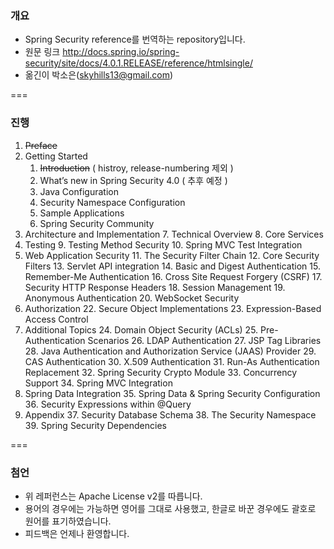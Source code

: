 ### 개요

* Spring Security reference를 번역하는 repository입니다.
* 원문 링크 http://docs.spring.io/spring-security/site/docs/4.0.1.RELEASE/reference/htmlsingle/
* 옮긴이 박소은(skyhills13@gmail.com)

===

### 진행 

1. <del>Preface</del>
2. Getting Started
    1. <del>Introduction</del> ( histroy, release-numbering 제외 )
    2. What’s new in Spring Security 4.0 ( 추후 예정 )
    3. Java Configuration
    4. Security Namespace Configuration
    5. Sample Applications
    6. Spring Security Community
3. Architecture and Implementation
    7. Technical Overview
    8. Core Services
4. Testing
    9. Testing Method Security
    10. Spring MVC Test Integration
5. Web Application Security
    11. The Security Filter Chain
    12. Core Security Filters
    13. Servlet API integration
    14. Basic and Digest Authentication
    15. Remember-Me Authentication
    16. Cross Site Request Forgery (CSRF)
    17. Security HTTP Response Headers
    18. Session Management
    19. Anonymous Authentication
    20. WebSocket Security
6. Authorization
    22. Secure Object Implementations
    23. Expression-Based Access Control
7. Additional Topics
    24. Domain Object Security (ACLs)
    25. Pre-Authentication Scenarios
    26. LDAP Authentication
    27. JSP Tag Libraries
    28. Java Authentication and Authorization Service (JAAS) Provider
    29. CAS Authentication
    30. X.509 Authentication
    31. Run-As Authentication Replacement
    32. Spring Security Crypto Module
    33. Concurrency Support
    34. Spring MVC Integration
8. Spring Data Integration
    35. Spring Data & Spring Security Configuration
    36. Security Expressions within @Query
9. Appendix
    37. Security Database Schema
    38. The Security Namespace
    39. Spring Security Dependencies

===

### 첨언

* 위 레퍼런스는 Apache License v2를 따릅니다.
* 용어의 경우에는 가능하면 영어를 그대로 사용했고, 한글로 바꾼 경우에도 괄호로 원어를 표기하였습니다.
* 피드백은 언제나 환영합니다. 
